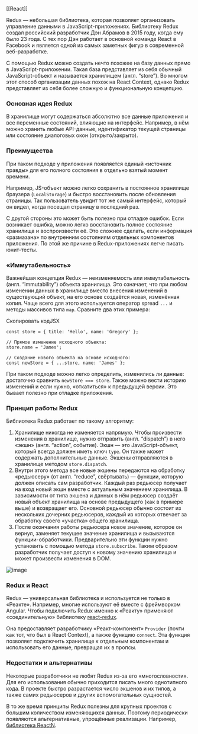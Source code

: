 [[React]]

Redux — небольшая библиотека, которая позволяет организовать управление данными в JavaScript-приложениях. Библиотеку Redux создал российский разработчик Дэн Абрамов в 2015 году, когда ему было 23 года. С тех пор Дэн работает в основной команде React в Facebook и является одной из самых заметных фигур в современной веб-разработке.

С помощью Redux можно создать нечто похожее на базу данных прямо в JavaScript-приложении. Такая база представляет из себя обычный JavaScript-объект и называется хранилищем (англ. “store”). Во многом этот способ организации данных похож на React Context, однако Redux представляет из себя более сложную и функциональную концепцию.

### Основная идея Redux

В хранилище могут содержаться абсолютно все данные приложения и все переменные состояний, влияющие на интерфейс. Например, в нём можно хранить любые API-данные, идентификатор текущей страницы или состояние диалоговых окон (открыто/закрыто).

### Преимущества

При таком подходе у приложения появляется единый «источник правды» для его полного состояния в отдельно взятый момент времени.

Например, JS-объект можно легко сохранить в постоянное хранилище браузера (`LocalStorage`) и быстро восстановить после обновления страницы. Так пользователь увидит тот же самый интерфейс, который он видел, когда посещал страницу в последний раз.

С другой стороны это может быть полезно при отладке ошибок. Если возникает ошибка, можно легко восстановить полное состояние хранилища и воспроизвести её. Это сложнее сделать, если информация «размазана» по внутренним состояниям отдельных компонентов приложения. По этой же причине в Redux-приложениях легче писать юнит-тесты.

### «Иммутабельность»

Важнейшая концепция Redux — неизменяемость или иммутабельность (англ. “immutability”) объекта хранилища. Это означает, что при любом изменении данных в хранилище вместо внесения изменений в существующий объект, на его основе создаётся новая, изменённая копия. Чаще всего для этого используется оператор spread `...` и методы массивов типа `map`. Сравните два этих примера:

Скопировать кодJSX

```
const store = { title: 'Hello', name: 'Gregory' };

// Прямое изменение исходного объекта:
store.name = 'James';

// Создание нового объекта на основе исходного:
const newStore = { ...store, name: 'James' }; 
```

При таком подходе можно легко определить, изменились ли данные: достаточно сравнить `newStore === store`. Также можно вести историю изменений и если нужно, «откатиться» к предыдущей версии. Это бывает полезно при отладке приложения.

### Принцип работы Redux

Библиотека Redux работает по такому алгоритму:

1.  Хранилище никогда не изменяется напрямую. Чтобы произвести изменения в хранилище, нужно отправить (англ. “dispatch”) в него «экшн» (англ. “action”, событие). Экшн — это JavaScript-объект, который всегда должен иметь ключ `type`. Он также может содержать дополнительные данные. Экшены отправляются в хранилище методом `store.dispatch`.
2.  Внутри этого метода все новые экшены передаются на обработку «редьюсеру» (от англ. “reduce”, свёртывать) — функции, которую должен описать сам разработчик. Каждый раз редьюсер получает на вход новый экшн вместе с актуальным значением хранилища. В зависимости от типа экшена и данных в нём редьюсер создаёт новый объект хранилища на основе предыдущего (как в примере выше) и возвращает его. Основной редьюсер обычно состоит из нескольких дочерних редьюсеров, каждый из которых отвечает за обработку своего «участка» общего хранилища.
3.  После окончания работы редьюсера новое значение, которое он вернул, заменяет текущее значение хранилища и вызываются функции-обработчики. Предварительно эти функции нужно установить с помощью метода `store.subscribe`. Таким образом разработчик получает доступ к новому значению хранилища и может произвести изменения в DOM.

![image](https://pictures.s3.yandex.net/resources/Untitled_5_1652801328.png)

### Redux и React

Redux — универсальная библиотека и используется не только в «Реакте». Например, многие используют её вместе с фреймворком Angular. Чтобы подключить Redux именно к «Реакту» применяют «соединительную» библиотеку [react-redux](https://react-redux.js.org/).

Она предоставляет разработчику «Реакт-компонент» `Provider` (почти как тот, что был в React Context), а также функцию `connect`. Эта функция позволяет подключить хранилище к отдельным компонентам и использовать его данные, превращая их в пропсы.

### Недостатки и альтернативы

Некоторые разработчики не любят Redux из-за его «многословности». Для его использования обычно приходится писать много однотипного кода. В проекте быстро разрастается число экшенов и их типов, а также самих редьюсеров и других вспомогательных сущностей.

В то же время принципы Redux полезны для крупных проектов с большим количеством изменяющихся данных. Поэтому периодически появляются альтернативные, упрощённые реализации. Например, [библиотека ReactN](https://www.npmjs.com/package/reactn).